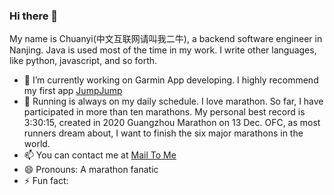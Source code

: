 ### Hi there 👋

My name is Chuanyi(中文互联网请叫我二牛), a backend software engineer in Nanjing. Java is used most of the time in my work. I write other languages, like python, javascript, and so forth. 

- 🔭 I’m currently working on Garmin App developing. I highly recommend my first app [JumpJump](https://apps.garmin.com/en-US/apps/92273c4b-9b53-4a8e-86a9-e5235af2505c)
- 🌱 Running is always on my daily schedule. I love marathon. So far, I have participated in more than ten marathons. My personal best record is 3:30:15, created in 2020 Guangzhou Marathon on 13 Dec. OFC, as most runners dream about, I want to finish the six major marathons in the world.
- 📫 You can contact me at [Mail To Me](mailto:chuanyi@88.com)
- 😄 Pronouns: A marathon fanatic
- ⚡ Fun fact: 
